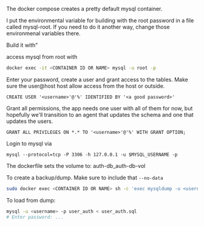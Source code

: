 The docker compose creates a pretty default mysql container.

I put the environmental variable for building with the root password in a file called mysql-root. If you need to do it another way, change those environmenal variables there.

Build it with"

access mysql from root with
```bash
docker exec -it <CONTAINER ID OR NAME> mysql -u root -p
```


Enter your password, create a user and grant access to the tables. Make sure the user@host host allow access from the host or outside.
```mysql
CREATE USER '<username>'@'%' IDENTIFIED BY '<a good password>'
```

Grant all permissions, the app needs one user with all of them for now, but hopefully we'll transition to an agent that updates the schema and one that updates the users.
```mysql
GRANT ALL PRIVILEGES ON *.* TO '<username>'@'%' WITH GRANT OPTION;
```

Login to mysql via
```
mysql --protocol=tcp -P 3306 -h 127.0.0.1 -u $MYSQL_USERNAME -p
```

The dockerfile sets the volume to:
auth-db_auth-db-vol

To create a backup/dump. Make sure to include that `--no-data`
```bash
sudo docker exec <CONTAINER ID OR NAME> sh -c 'exec mysqldump -u <username> -p"<MYSQL_ROOT_PASSWORD>"' --no-data user_auth > user_auth.sql
```

To load from dump:
```bash
mysql -u <username> -p user_auth < user_auth.sql
# Enter password: ...
```